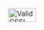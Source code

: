 <br>
<br>
<a href="http://jigsaw.w3.org/css-validator/check/referer">
<img style="border:0;width:4em;height:2em;" src="http://jigsaw.w3.org/css-validator/images/vcss" alt="Valid CSS!">
</a>